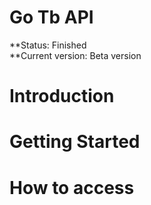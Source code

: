 # Go Tb API
**Status: Finished <br>
**Current version: Beta version

# Introduction


# Getting Started

# How to access

